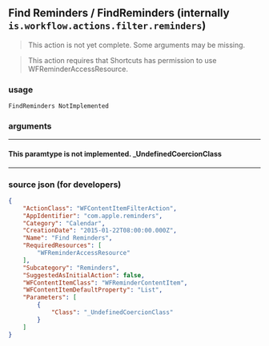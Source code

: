 
## Find Reminders / FindReminders (internally `is.workflow.actions.filter.reminders`)

> This action is not yet complete. Some arguments may be missing.

> This action requires that Shortcuts has permission to use WFReminderAccessResource.



### usage
```
FindReminders NotImplemented
```

### arguments

---

#### This paramtype is not implemented. _UndefinedCoercionClass

---

### source json (for developers)

```json
{
	"ActionClass": "WFContentItemFilterAction",
	"AppIdentifier": "com.apple.reminders",
	"Category": "Calendar",
	"CreationDate": "2015-01-22T08:00:00.000Z",
	"Name": "Find Reminders",
	"RequiredResources": [
		"WFReminderAccessResource"
	],
	"Subcategory": "Reminders",
	"SuggestedAsInitialAction": false,
	"WFContentItemClass": "WFReminderContentItem",
	"WFContentItemDefaultProperty": "List",
	"Parameters": [
		{
			"Class": "_UndefinedCoercionClass"
		}
	]
}
```
